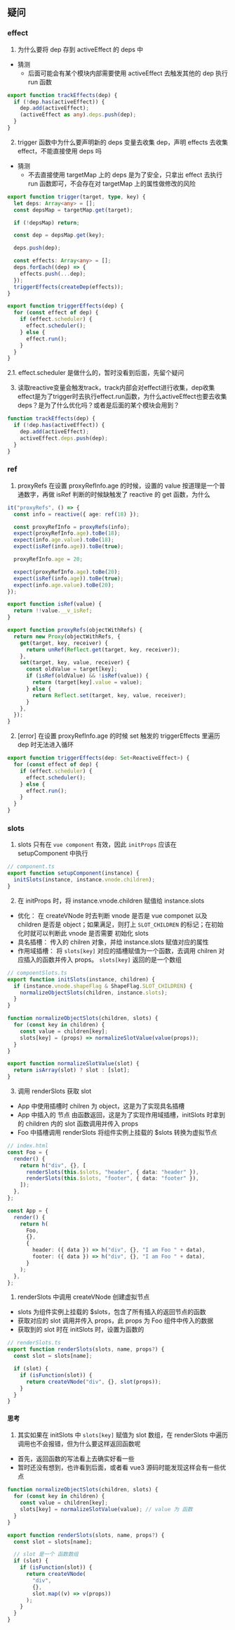 ## 疑问

### effect

1. 为什么要将 dep 存到 activeEffect 的 deps 中

- 猜测
  - 后面可能会有某个模块内部需要使用 activeEffect 去触发其他的 dep 执行 run 函数

```ts
export function trackEffects(dep) {
  if (!dep.has(activeEffect)) {
    dep.add(activeEffect);
    (activeEffect as any).deps.push(dep);
  }
}
```

2. trigger 函数中为什么要声明新的 deps 变量去收集 dep，声明 effects 去收集 effect，不能直接使用 deps 吗

- 猜测
  - 不去直接使用 targetMap 上的 deps 是为了安全，只拿出 effect 去执行 run 函数即可，不会存在对 targetMap 上的属性做修改的风险

```ts
export function trigger(target, type, key) {
  let deps: Array<any> = [];
  const depsMap = targetMap.get(target);

  if (!depsMap) return;

  const dep = depsMap.get(key);

  deps.push(dep);

  const effects: Array<any> = [];
  deps.forEach((dep) => {
    effects.push(...dep);
  });
  triggerEffects(createDep(effects));
}

export function triggerEffects(dep) {
  for (const effect of dep) {
    if (effect.scheduler) {
      effect.scheduler();
    } else {
      effect.run();
    }
  }
}
```

2.1. effect.scheduler 是做什么的，暂时没看到后面，先留个疑问


3. 读取reactive变量会触发track，track内部会对effect进行收集，dep收集effect是为了trigger时去执行effect.run函数，为什么activeEffect也要去收集deps？是为了什么优化吗？或者是后面的某个模块会用到？

```ts
function trackEffects(dep) {
  if (!dep.has(activeEffect)) {
    dep.add(activeEffect);
    activeEffect.deps.push(dep);
  }
}
```
### ref

1. proxyRefs 在设置 proxyRefInfo.age 的时候，设置的 value 按道理是一个普通数字，再做 isRef 判断的时候缺触发了 reactive 的 get 函数，为什么

```ts
it("proxyRefs", () => {
  const info = reactive({ age: ref(18) });

  const proxyRefInfo = proxyRefs(info);
  expect(proxyRefInfo.age).toBe(18);
  expect(info.age.value).toBe(18);
  expect(isRef(info.age)).toBe(true);

  proxyRefInfo.age = 20;

  expect(proxyRefInfo.age).toBe(20);
  expect(isRef(info.age)).toBe(true);
  expect(info.age.value).toBe(20);
});
```

```ts
export function isRef(value) {
  return !!value.__v_isRef;
}

export function proxyRefs(objectWithRefs) {
  return new Proxy(objectWithRefs, {
    get(target, key, receiver) {
      return unRef(Reflect.get(target, key, receiver));
    },
    set(target, key, value, receiver) {
      const oldValue = target[key];
      if (isRef(oldValue) && !isRef(value)) {
        return (target[key].value = value);
      } else {
        return Reflect.set(target, key, value, receiver);
      }
    },
  });
}
```

2. [error] 在设置 proxyRefInfo.age 的时候 set 触发的 triggerEffects 里遍历 dep 时无法进入循环

```ts
export function triggerEffects(dep: Set<ReactiveEffect>) {
  for (const effect of dep) {
    if (effect.scheduler) {
      effect.scheduler();
    } else {
      effect.run();
    }
  }
}
```

### slots

1. slots 只有在 `vue component` 有效，因此 `initProps` 应该在 setupComponent 中执行

```ts
// component.ts
export function setupComponent(instance) {
  initSlots(instance, instance.vnode.children);
}
```

2. 在 initProps 时，将 instance.vnode.children 赋值给 instance.slots

- 优化： 在 createVNode 时去判断 vnode 是否是 vue componet 以及 children 是否是 object；如果满足，则打上 `SLOT_CHILDREN` 的标记；在初始化时就可以判断此 vnode 是否需要 初始化 slots
- 具名插槽： 传入的 chilren 对象，并给 instance.slots 赋值对应的属性
- 作用域插槽： 将 `slots[key]` 对应的插槽赋值为一个函数，去调用 chilren 对应插入的函数并传入 props。 `slots[key]` 返回的是一个数组

```ts
// compoentSlots.ts
export function initSlots(instance, children) {
  if (instance.vnode.shapeFlag & ShapeFlag.SLOT_CHILDREN) {
    normalizeObjectSlots(children, instance.slots);
  }
}

function normalizeObjectSlots(children, slots) {
  for (const key in children) {
    const value = children[key];
    slots[key] = (props) => normalizeSlotValue(value(props));
  }
}

export function normalizeSlotValue(slot) {
  return isArray(slot) ? slot : [slot];
}
```

3. 调用 renderSlots 获取 slot

- App 中使用插槽时 chilren 为 object，这是为了实现具名插槽
- App 中插入的 节点 由函数返回，这是为了实现作用域插槽，initSlots 时拿到的 children 内的 slot 函数调用并传入 props
- Foo 中插槽调用 renderSlots 将组件实例上挂载的 $slots 转换为虚拟节点

```ts
// index.html
const Foo = {
  render() {
    return h("div", {}, [
      renderSlots(this.$slots, "header", { data: "header" }),
      renderSlots(this.$slots, "footer", { data: "footer" }),
    ]);
  },
};

const App = {
  render() {
    return h(
      Foo,
      {},
      {
        header: ({ data }) => h("div", {}, "I am Foo " + data),
        footer: ({ data }) => h("div", {}, "I am Foo " + data),
      }
    );
  },
};
```

1. renderSlots 中调用 createVNode 创建虚拟节点

- slots 为组件实例上挂载的 $slots，包含了所有插入的返回节点的函数
- 获取对应的 slot 调用并传入 props，此 props 为 Foo 组件中传入的数据
- 获取到的 slot 时在 initSlots 时，设置为函数的

```ts
// renderSlots.ts
export function renderSlots(slots, name, props?) {
  const slot = slots[name];

  if (slot) {
    if (isFunction(slot)) {
      return createVNode("div", {}, slot(props));
    }
  }
}
```

#### 思考

1. 其实如果在 initSlots 中 `slots[key]` 赋值为 slot 数组，在 renderSlots 中遍历调用也不会报错，但为什么要这样返回函数呢

- 首先，返回函数的写法看上去确实好看一些
- 暂时还没有想到，也许看到后面，或者看 vue3 源码时能发现这样会有一些优点

```ts
function normalizeObjectSlots(children, slots) {
  for (const key in children) {
    const value = children[key];
    slots[key] = normalizeSlotValue(value); // value 为 函数
  }
}

export function renderSlots(slots, name, props?) {
  const slot = slots[name];

  // slot 是一个 函数数组
  if (slot) {
    if (isFunction(slot)) {
      return createVNode(
        "div",
        {},
        slot.map((v) => v(props))
      );
    }
  }
}
```
